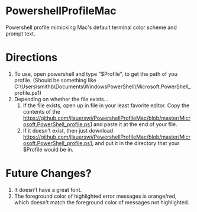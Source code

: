 # PowershellProfileMac
Powershell profile mimicking Mac's default terminal color scheme and prompt text.

# Directions #
1. To use, open powershell and type "$Profile", to get the path of you profile. (Should be something like C:\Users\smithb\Documents\WindowsPowerShell\Microsoft.PowerShell_profile.ps1)
2. Depending on whether the file exists...
    1. If the file exists, open up in file in your least favorite editor. Copy the contents of the https://github.com/jlauerswi/PowershellProfileMac/blob/master/Microsoft.PowerShell_profile.ps1 and paste it at the end of your file.
    2. If it doesn't exist, then just download https://github.com/jlauerswi/PowershellProfileMac/blob/master/Microsoft.PowerShell_profile.ps1, and put it in the directory that your $Profile would be in.

# Future Changes? #
1. It doesn't have a great font.
2. The foreground color of highlighted error messages is orange/red, which doesn't match the foreground color of messages not highlighted.
